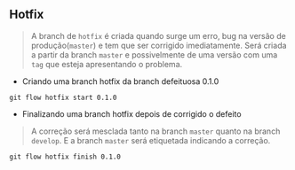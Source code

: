 ## Hotfix

> A branch de `hotfix` é criada quando surge um erro, bug na versão de produção(`master`) e tem que ser corrigido imediatamente.
Será criada a partir da branch `master` e possivelmente de uma versão com uma `tag` que esteja apresentando o problema.

* Criando uma branch hotfix da branch defeituosa 0.1.0

`git flow hotfix start 0.1.0`

* Finalizando uma branch hotfix depois de corrigido o defeito

> A correção será mesclada tanto na branch `master` quanto na branch `develop`. 
E a branch `master` será etiquetada indicando a correção.

`git flow hotfix finish 0.1.0`
